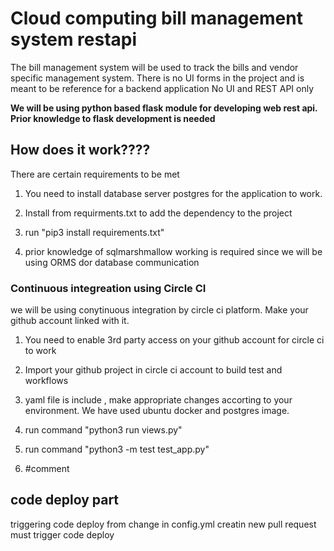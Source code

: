 # Cloud computing bill management system restapi 

The bill management system will be used to track the bills and vendor specific management system.
There is no UI forms in the project and is meant to be reference for a backend application
No UI and REST API only



**We will be using python based flask module for developing web rest api. Prior knowledge to flask development is needed**


## How does it work????

There are certain requirements to be met 

1. You need to install database server postgres for the application to work.

2. Install from requirments.txt  to add the dependency to the project

3. run "pip3 install requirements.txt"

3. prior knowledge of sqlmarshmallow working is required since we will be using ORMS dor database communication

### Continuous integreation using Circle CI
 we will be using conytinuous integration by circle ci platform. Make your github account linked with it.

1. You need to enable 3rd party access on your github account for circle ci to work

2. Import your github project in circle ci account to build test and workflows
3. yaml file is include , make appropriate changes accorting to your environment. We have used ubuntu docker and postgres image.
4. run command "python3 run views.py"
5. run command "python3 -m test test_app.py"
6. #comment

## code deploy part

triggering code deploy from change in config.yml
creatin new pull request must trigger code deploy
